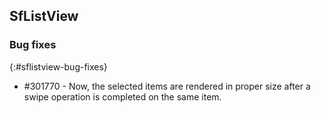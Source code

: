 ## SfListView

### Bug fixes
{:#sflistview-bug-fixes}

* \#301770 - Now, the selected items are rendered in proper size after a swipe operation is completed on the same item.
